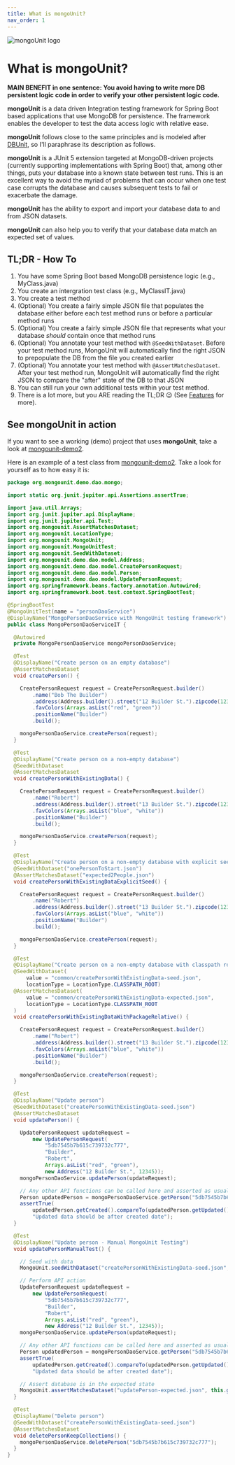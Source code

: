 ```yaml
---
title: What is mongoUnit?
nav_order: 1
---
```


![mongoUnit logo](https://mongoUnit.org/assets/images/mongoUnit-logo.png)

# What is mongoUnit?

**MAIN BENEFIT in one sentence: 
You avoid having to write more DB persistent logic code in order to verify your other persistent logic code.**

**mongoUnit** is a data driven Integration testing framework for Spring Boot based applications that use MongoDB for persistence. The framework enables the developer to test the data access logic with relative ease.

**mongoUnit** follows close to the same principles and is modeled after [DBUnit](http://dbunit.sourceforge.net/), so I'll paraphrase its description as follows.

**mongoUnit** is a JUnit 5 extension targeted at MongoDB-driven projects (currently supporting implementations with Spring Boot) that, among other things, puts your database into a known state between test runs. This is an excellent way to avoid the myriad of problems that can occur when one test case corrupts the database and causes subsequent tests to fail or exacerbate the damage.

**mongoUnit** has the ability to export and import your database data to and from JSON datasets.

**mongoUnit** can also help you to verify that your database data match an expected set of values.

## TL;DR - How To
1. You have some Spring Boot based MongoDB persistence logic (e.g., MyClass.java)
2. You create an intergration test class (e.g., MyClassIT.java)
3. You create a test method
4. (Optional) You create a fairly simple JSON file that populates the database either before each test method runs or before a particular method runs
5. (Optional) You create a fairly simple JSON file that represents what your database *should* contain once that method runs
6. (Optional) You annotate your test method with `@SeedWithDataset`. Before your test method runs, MongoUnit will automatically find the right JSON to prepopulate the DB from the file you created earlier
7. (Optional) You annotate your test method with `@AssertMatchesDataset`. After your test method run, MongoUnit will automatically find the right JSON to compare the "after" state of the DB to that JSON
8. You can still run your own additional tests within your test method.
9. There is a lot more, but you ARE reading the TL;DR 😉 (See [Features](https://mongounit.org/features.html) for more).

## See mongoUnit in action

If you want to see a working (demo) project that uses **mongoUnit**, take a look at [mongounit-demo2](https://github.com/mongounit/mongounit-demo2).

Here is an example of a test class from [mongounit-demo2](https://github.com/mongounit/mongounit-demo2). Take a look for yourself as to how easy it is:

```java
package org.mongounit.demo.dao.mongo; 

import static org.junit.jupiter.api.Assertions.assertTrue;

import java.util.Arrays;
import org.junit.jupiter.api.DisplayName;
import org.junit.jupiter.api.Test;
import org.mongounit.AssertMatchesDataset;
import org.mongounit.LocationType;
import org.mongounit.MongoUnit;
import org.mongounit.MongoUnitTest;
import org.mongounit.SeedWithDataset;
import org.mongounit.demo.dao.model.Address;
import org.mongounit.demo.dao.model.CreatePersonRequest;
import org.mongounit.demo.dao.model.Person;
import org.mongounit.demo.dao.model.UpdatePersonRequest;
import org.springframework.beans.factory.annotation.Autowired;
import org.springframework.boot.test.context.SpringBootTest;

@SpringBootTest
@MongoUnitTest(name = "personDaoService")
@DisplayName("MongoPersonDaoService with MongoUnit testing framework")
public class MongoPersonDaoServiceIT {

  @Autowired
  private MongoPersonDaoService mongoPersonDaoService;

  @Test
  @DisplayName("Create person on an empty database")
  @AssertMatchesDataset
  void createPerson() {

    CreatePersonRequest request = CreatePersonRequest.builder()
        .name("Bob The Builder")
        .address(Address.builder().street("12 Builder St.").zipcode(12345).build())
        .favColors(Arrays.asList("red", "green"))
        .positionName("Builder")
        .build();

    mongoPersonDaoService.createPerson(request);
  }

  @Test
  @DisplayName("Create person on a non-empty database")
  @SeedWithDataset
  @AssertMatchesDataset
  void createPersonWithExistingData() {

    CreatePersonRequest request = CreatePersonRequest.builder()
        .name("Robert")
        .address(Address.builder().street("13 Builder St.").zipcode(12345).build())
        .favColors(Arrays.asList("blue", "white"))
        .positionName("Builder")
        .build();

    mongoPersonDaoService.createPerson(request);
  }

  @Test
  @DisplayName("Create person on a non-empty database with explicit seed")
  @SeedWithDataset("onePersonToStart.json")
  @AssertMatchesDataset("expected2People.json")
  void createPersonWithExistingDataExplicitSeed() {

    CreatePersonRequest request = CreatePersonRequest.builder()
        .name("Robert")
        .address(Address.builder().street("13 Builder St.").zipcode(12345).build())
        .favColors(Arrays.asList("blue", "white"))
        .positionName("Builder")
        .build();

    mongoPersonDaoService.createPerson(request);
  }

  @Test
  @DisplayName("Create person on a non-empty database with classpath root datasets")
  @SeedWithDataset(
      value = "common/createPersonWithExistingData-seed.json",
      locationType = LocationType.CLASSPATH_ROOT)
  @AssertMatchesDataset(
      value = "common/createPersonWithExistingData-expected.json",
      locationType = LocationType.CLASSPATH_ROOT
  )
  void createPersonWithExistingDataWithPackageRelative() {

    CreatePersonRequest request = CreatePersonRequest.builder()
        .name("Robert")
        .address(Address.builder().street("13 Builder St.").zipcode(12345).build())
        .favColors(Arrays.asList("blue", "white"))
        .positionName("Builder")
        .build();

    mongoPersonDaoService.createPerson(request);
  }

  @Test
  @DisplayName("Update person")
  @SeedWithDataset("createPersonWithExistingData-seed.json")
  @AssertMatchesDataset
  void updatePerson() {

    UpdatePersonRequest updateRequest =
        new UpdatePersonRequest(
            "5db7545b7b615c739732c777",
            "Builder",
            "Robert",
            Arrays.asList("red", "green"),
            new Address("12 Builder St.", 12345));
    mongoPersonDaoService.updatePerson(updateRequest);

    // Any other API functions can be called here and asserted as usual
    Person updatedPerson = mongoPersonDaoService.getPerson("5db7545b7b615c739732c777");
    assertTrue(
        updatedPerson.getCreated().compareTo(updatedPerson.getUpdated()) < 0,
        "Updated data should be after created date");
  }

  @Test
  @DisplayName("Update person - Manual MongoUnit Testing")
  void updatePersonManualTest() {

    // Seed with data
    MongoUnit.seedWithDataset("createPersonWithExistingData-seed.json", this.getClass());

    // Perform API action
    UpdatePersonRequest updateRequest =
        new UpdatePersonRequest(
            "5db7545b7b615c739732c777",
            "Builder",
            "Robert",
            Arrays.asList("red", "green"),
            new Address("12 Builder St.", 12345));
    mongoPersonDaoService.updatePerson(updateRequest);

    // Any other API functions can be called here and asserted as usual
    Person updatedPerson = mongoPersonDaoService.getPerson("5db7545b7b615c739732c777");
    assertTrue(
        updatedPerson.getCreated().compareTo(updatedPerson.getUpdated()) < 0,
        "Updated data should be after created date");

    // Assert database is in the expected state
    MongoUnit.assertMatchesDataset("updatePerson-expected.json", this.getClass());
  }

  @Test
  @DisplayName("Delete person")
  @SeedWithDataset("createPersonWithExistingData-seed.json")
  @AssertMatchesDataset
  void deletePersonKeepCollections() {
    mongoPersonDaoService.deletePerson("5db7545b7b615c739732c777");
  }
}
```



